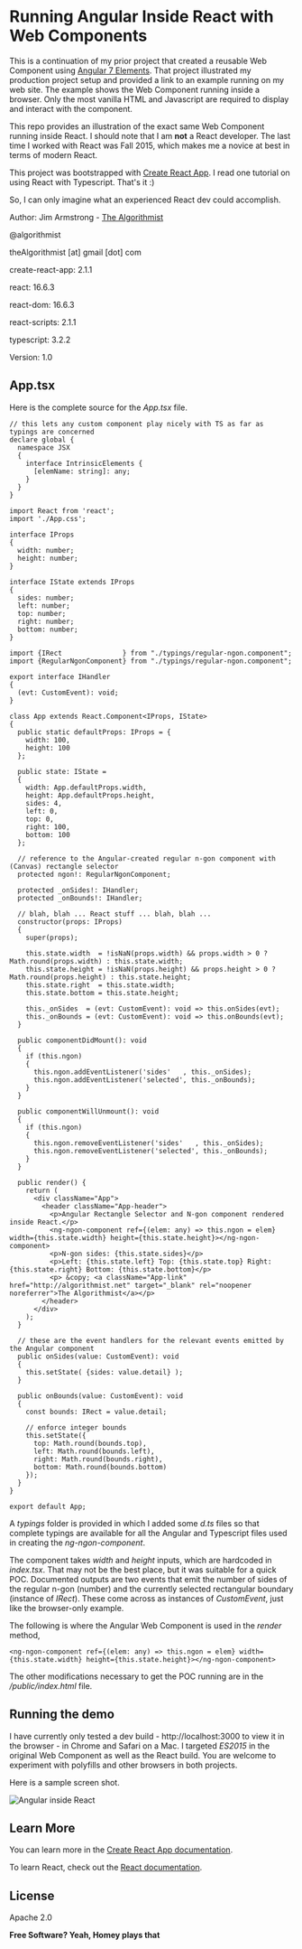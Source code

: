 # Running Angular Inside React with Web Components

This is a continuation of my prior project that created a reusable Web Component using [Angular 7 Elements](https://github.com/theAlgorithmist/Angular7-WebComponent).  That project illustrated my production project setup and provided a link to an example running on my web site.  The example shows the Web Component running inside a browser.  Only the most vanilla HTML and Javascript are required to display and interact with the component.

This repo provides an illustration of the exact same Web Component running inside React.  I should note that I am **not** a React developer.  The last time I worked with React was Fall 2015, which makes me a novice at best in terms of modern React.

This project was bootstrapped with [Create React App](https://github.com/facebook/create-react-app).  I read one tutorial on using React with Typescript.  That's it :)

So, I can only imagine what an experienced React dev could accomplish.

Author:  Jim Armstrong - [The Algorithmist](http://www.algorithmist.net)

@algorithmist

theAlgorithmist [at] gmail [dot] com

create-react-app: 2.1.1

react: 16.6.3

react-dom: 16.6.3

react-scripts: 2.1.1

typescript: 3.2.2

Version: 1.0


## App.tsx

Here is the complete source for the _App.tsx_ file.

```
// this lets any custom component play nicely with TS as far as typings are concerned
declare global {
  namespace JSX
  {
    interface IntrinsicElements {
      [elemName: string]: any;
    }
  }
}

import React from 'react';
import './App.css';

interface IProps
{
  width: number;
  height: number;
}

interface IState extends IProps
{
  sides: number;
  left: number;
  top: number;
  right: number;
  bottom: number;
}

import {IRect               } from "./typings/regular-ngon.component";
import {RegularNgonComponent} from "./typings/regular-ngon.component";

export interface IHandler
{
  (evt: CustomEvent): void;
}

class App extends React.Component<IProps, IState>
{
  public static defaultProps: IProps = {
    width: 100,
    height: 100
  };

  public state: IState =
  {
    width: App.defaultProps.width,
    height: App.defaultProps.height,
    sides: 4,
    left: 0,
    top: 0,
    right: 100,
    bottom: 100
  };

  // reference to the Angular-created regular n-gon component with (Canvas) rectangle selector
  protected ngon!: RegularNgonComponent;

  protected _onSides!: IHandler;
  protected _onBounds!: IHandler;

  // blah, blah ... React stuff ... blah, blah ...
  constructor(props: IProps)
  {
    super(props);

    this.state.width  = !isNaN(props.width) && props.width > 0 ? Math.round(props.width) : this.state.width;
    this.state.height = !isNaN(props.height) && props.height > 0 ? Math.round(props.height) : this.state.height;
    this.state.right  = this.state.width;
    this.state.bottom = this.state.height;

    this._onSides  = (evt: CustomEvent): void => this.onSides(evt);
    this._onBounds = (evt: CustomEvent): void => this.onBounds(evt);
  }

  public componentDidMount(): void
  {
    if (this.ngon)
    {
      this.ngon.addEventListener('sides'   , this._onSides);
      this.ngon.addEventListener('selected', this._onBounds);
    }
  }

  public componentWillUnmount(): void
  {
    if (this.ngon)
    {
      this.ngon.removeEventListener('sides'   , this._onSides);
      this.ngon.removeEventListener('selected', this._onBounds);
    }
  }

  public render() {
    return (
      <div className="App">
        <header className="App-header">
          <p>Angular Rectangle Selector and N-gon component rendered inside React.</p>
          <ng-ngon-component ref={(elem: any) => this.ngon = elem} width={this.state.width} height={this.state.height}></ng-ngon-component>
          <p>N-gon sides: {this.state.sides}</p>
          <p>Left: {this.state.left} Top: {this.state.top} Right: {this.state.right} Bottom: {this.state.bottom}</p>
          <p> &copy; <a className="App-link" href="http://algorithmist.net" target="_blank" rel="noopener noreferrer">The Algorithmist</a></p>
        </header>
      </div>
    );
  }

  // these are the event handlers for the relevant events emitted by the Angular component
  public onSides(value: CustomEvent): void
  {
    this.setState( {sides: value.detail} );
  }

  public onBounds(value: CustomEvent): void
  {
    const bounds: IRect = value.detail;

    // enforce integer bounds
    this.setState({
      top: Math.round(bounds.top),
      left: Math.round(bounds.left),
      right: Math.round(bounds.right),
      bottom: Math.round(bounds.bottom)
    });
  }
}

export default App;
```

A _typings_ folder is provided in which I added some _d.ts_ files so that complete typings are available for all the Angular and Typescript files used in creating the _ng-ngon-component_.

The component takes _width_ and _height_ inputs, which are hardcoded in _index.tsx_.  That may not be the best place, but it was suitable for a quick POC.  Documented outputs are two events that emit the number of sides of the regular n-gon (number) and the currently selected rectangular boundary (instance of _IRect_).  These come across as instances of _CustomEvent_, just like the browser-only example.

The following is where the Angular Web Component is used in the _render_ method,

```
<ng-ngon-component ref={(elem: any) => this.ngon = elem} width={this.state.width} height={this.state.height}></ng-ngon-component>
```

The other modifications necessary to get the POC running are in the _/public/index.html_ file.

## Running the demo

I have currently only tested a dev build - http://localhost:3000 to view it in the browser - in Chrome and Safari on a Mac.  I targeted _ES2015_ in the original Web Component as well as the React build.  You are welcome to experiment with polyfills and other browsers in both projects.

Here is a sample screen shot.

![Angular inside React](http://algorithmist.net/image/react.png)

## Learn More

You can learn more in the [Create React App documentation](https://facebook.github.io/create-react-app/docs/getting-started).

To learn React, check out the [React documentation](https://reactjs.org/).


License
----

Apache 2.0

**Free Software? Yeah, Homey plays that**

[//]: # (kudos http://stackoverflow.com/questions/4823468/store-comments-in-markdown-syntax)
